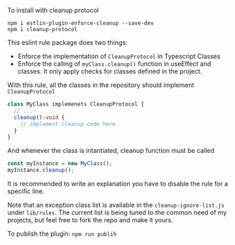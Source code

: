 To install with cleanup protocol

```
npm i estlin-plugin-enforce-cleanup --save-dev
npm i cleanup-protocol
```

This eslint rule package does two things:

- Enforce the implementation of `CleanupProtocol` in Typescript Classes
- Enforce the calling of `myClass.cleanup()` function in useEffect and classes. It only apply checks for classes defined in the project.

With this rule, all the classes in the repository should implement `CleanupProtocol`

```typescript
class MyClass implemenets CleanupProtocol {
  // ...
  cleanup():void {
    // implement cleanup code here
  }
}
```

And whenever the class is intantiated, cleanup function must be called

```typescript
const myInstance = new MyClass();
myInstance.cleanup();
```

It is recommended to write an explanation you have to disable the rule for a specific line.

Note that an exception class list is available in the `cleanup-ignore-list.js` under `lib/rules`. The current list is being tuned to the common need of my projects, but feel free to fork the repo and make it yours.

To publish the plugin:
`npm run publih`
